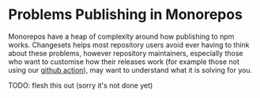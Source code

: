 # Problems Publishing in Monorepos

Monorepos have a heap of complexity around how publishing to npm works. Changesets helps most repository users avoid ever having to think about these problems, however repository maintainers, especially those who want to customise how their releases work (for example those not using our [github action](https://github.com/changesets/action/)), may want to understand what it is solving for you.

TODO: flesh this out (sorry it's not done yet)
